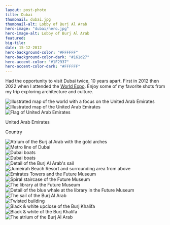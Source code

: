 ```yaml
---
layout: post-photo
title: Dubai
thumbnail: dubai.jpg
thumbnail-alt: Lobby of Burj Al Arab
hero-image: "dubai/hero.jpg"
hero-image-alt: Lobby of Burj Al Arab
featured:
big-tile:
date: 15-12-2012
hero-background-color: "#FFFFFF"
hero-background-color-dark: "#161d27"
hero-accent-color: "#1F2937"
hero-accent-color-dark: "#FFFFFF"
---
```


Had the opportunity to visit Dubai twice, 10 years apart. First in 2012 then 2022 when I attended the <a href="{% link _photography/dubai-expo.markdown %}">World Expo</a>. Enjoy some of my favorite shots from my trip exploring architecture and culture.

<!-- TODO should this be a component?? -->
<div class="grid-x grid-margin-x grid-margin-y">
  <div class="grid-x cell">
    <div class="map-container cell grid-x">
      <img class="map" src="../img/photography/dubai-expo/worldmap-dubai.svg" alt="Illustrated map of the world with a focus on the United Arab Emirates">
      <div class="detail cell small-12 medium-shrink">
        <div class="detailed-map cell">
          <img src="../img/photography/dubai-expo/mapdetail-dubai.svg" alt="Illustrated map of the United Arab Emirates">
        </div>
        <div class="detail-footer cell grid-x align-middle">
          <div class="cell small-2 medium-shrink flag-wrapper">
            <img src="../img/photography/flags/uae.svg" alt="Flag of United Arab Emirates">
          </div>
          <div class="cell shrink text-wrapper">
            <p class="country-name">United Arab Emirates</p>
            <p class="country-label">Country</p>
          </div>
        </div>
      </div>
    </div>
  </div>
</div>

<!-- TODO add future museum elevator??? -->
<div class="grid-x grid-margin-x grid-margin-y">
  <div class="cell">
    <img src="../img/photography/dubai/burj-al-arab-atrium-gold.jpg" alt="Atrium of the Burj al Arab with the gold arches">
  </div>
  <div class="cell">
    <img src="../img/photography/dubai/metro.jpg" alt="Metro line of Dubai">
  </div>
  <div class="cell medium-6">
    <img src="../img/photography/dubai/boat.jpg" alt="Dubai boats">
  </div>
  <div class="cell medium-6">
    <img src="../img/photography/dubai/boat2.jpg" alt="Dubai boats">
  </div>
  <div class="cell">
    <img src="../img/photography/dubai/sail-detail.jpg" alt="Detail of the Burj Al Arab's sail">
  </div>
  <div class="cell">
    <img src="../img/photography/dubai/jumeirah-beach.jpg" alt="Jumeirah Beach Resort and surrounding area from above">
  </div>
  <div class="cell">
    <img src="../img/photography/dubai/future-emirates-towers.jpg" alt="Emirates Towers and the Future Museum">
  </div>
  <div class="cell">
    <img src="../img/photography/dubai/future-museum.jpg" alt="Spiral staircase of the Future Museum">
  </div>
  <div class="cell">
    <img src="../img/photography/dubai/museum-species.jpg" alt="The library at the Future Museum">
  </div>
  <div class="cell">
    <img src="../img/photography/dubai/whale-species.jpg" alt="Detail of the blue whale at the library in the Future Museum">
  </div>
  <div class="cell medium-6">
    <img src="../img/photography/dubai/burj-al-arab-sail.jpg" alt="The sail of the Burj Al Arab">
  </div>
  <div class="cell medium-6">
    <img src="../img/photography/dubai/twist.jpg" alt="Twisted building">
  </div>
  <div class="cell" style="display: flex; flex: calc(927/1400);">
    <img src="../img/photography/dubai/burj-khalifa-detail.jpg" alt="Black & white upclose of the Burj Khalifa">
  </div>
  <div class="cell" style="display: flex; flex: calc(1/1);">
    <img src="../img/photography/dubai/burj-khalifa.jpg" alt="Black & white of the Burj Khalifa">
  </div>
  <div class="cell">
    <img src="../img/photography/dubai/burj-al-arab-atrium.jpg" alt="The atrium of the Burj Al Arab">
  </div>
</div>